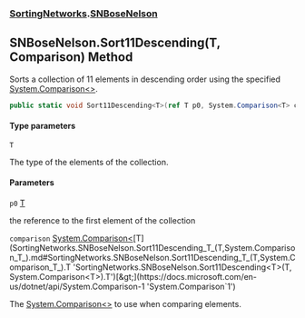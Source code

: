 ### [SortingNetworks](SortingNetworks.md 'SortingNetworks').[SNBoseNelson](SortingNetworks.SNBoseNelson.md 'SortingNetworks.SNBoseNelson')

## SNBoseNelson.Sort11Descending<T>(T, Comparison<T>) Method

Sorts a collection of 11 elements in descending order using the specified [System.Comparison&lt;&gt;](https://docs.microsoft.com/en-us/dotnet/api/System.Comparison-1 'System.Comparison`1').

```csharp
public static void Sort11Descending<T>(ref T p0, System.Comparison<T> comparison);
```
#### Type parameters

<a name='SortingNetworks.SNBoseNelson.Sort11Descending_T_(T,System.Comparison_T_).T'></a>

`T`

The type of the elements of the collection.
#### Parameters

<a name='SortingNetworks.SNBoseNelson.Sort11Descending_T_(T,System.Comparison_T_).p0'></a>

`p0` [T](SortingNetworks.SNBoseNelson.Sort11Descending_T_(T,System.Comparison_T_).md#SortingNetworks.SNBoseNelson.Sort11Descending_T_(T,System.Comparison_T_).T 'SortingNetworks.SNBoseNelson.Sort11Descending<T>(T, System.Comparison<T>).T')

the reference to the first element of the collection

<a name='SortingNetworks.SNBoseNelson.Sort11Descending_T_(T,System.Comparison_T_).comparison'></a>

`comparison` [System.Comparison&lt;](https://docs.microsoft.com/en-us/dotnet/api/System.Comparison-1 'System.Comparison`1')[T](SortingNetworks.SNBoseNelson.Sort11Descending_T_(T,System.Comparison_T_).md#SortingNetworks.SNBoseNelson.Sort11Descending_T_(T,System.Comparison_T_).T 'SortingNetworks.SNBoseNelson.Sort11Descending<T>(T, System.Comparison<T>).T')[&gt;](https://docs.microsoft.com/en-us/dotnet/api/System.Comparison-1 'System.Comparison`1')

The [System.Comparison&lt;&gt;](https://docs.microsoft.com/en-us/dotnet/api/System.Comparison-1 'System.Comparison`1') to use when comparing elements.
